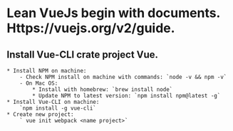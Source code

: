 # Lean VueJs begin with documents. Https://vuejs.org/v2/guide.

## Install Vue-CLI crate project Vue.
    * Install NPM on machine:
        - Check NPM install on machine with commands: `node -v && npm -v`
        - On Mac OS: 
            * Install with homebrew: `brew install node`
            * Update NPM to latest version: `npm install npm@latest -g`
    * Install Vue-CLI on machine:
        `npm install -g vue-cli`
    * Create new project: 
        ` vue init webpack <name project>`